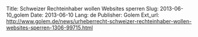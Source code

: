 Title: Schweizer Rechteinhaber wollen Websites sperren
Slug: 2013-06-10_golem
Date: 2013-06-10
Lang: de
Publisher: Golem
Ext_url: http://www.golem.de/news/urheberrecht-schweizer-rechteinhaber-wollen-websites-sperren-1306-99715.html
